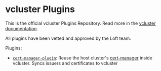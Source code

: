 # vcluster Plugins

This is the official vcluster Plugins Repository. Read more in the [vcluster documentation](https://www.vcluster.com/docs/plugins/overview).

All plugins have been vetted and approved by the Loft team.

Plugins:
- [`cert-manager-plugin`](https://github.com/loft-sh/vcluster-plugins/tree/master/cert-manager-plugin): Reuse the host cluster's [cert-manager](https://cert-manager.io/docs/) inside vcluster. Syncs issuers and certificates to vcluster 
